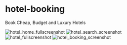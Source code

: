 # hotel-booking
Book Cheap, Budget and Luxury Hotels

![hotel_home_fullscreenshot](https://github.com/kujwal710329/hotel-booking/assets/66902881/2ee9b1df-a6bf-4381-be17-341ffd71c8a8)
![hotel_search_screenshot](https://github.com/kujwal710329/hotel-booking/assets/66902881/22efc35a-55e9-46ea-a40a-e83dbea65b00)
![hotel_fullscreenshot](https://github.com/kujwal710329/hotel-booking/assets/66902881/6178b008-b75a-4e0d-8717-3309bafdbf9b)
![hotel_booking_screenshot](https://github.com/kujwal710329/hotel-booking/assets/66902881/b02f4965-bbce-4226-aef2-a90954f6f0ab)
